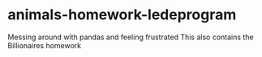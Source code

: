 # animals-homework-ledeprogram
 Messing around with pandas and feeling frustrated
This also contains the Billionaires homework
